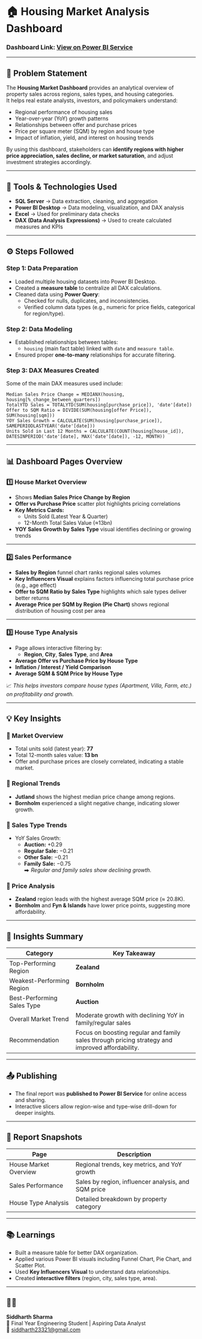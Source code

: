 # 🏠 Housing Market Analysis Dashboard

### **Dashboard Link:** [View on Power BI Service](https://app.powerbi.com/)  
 
---

## 🧩 Problem Statement

The **Housing Market Dashboard** provides an analytical overview of property sales across regions, sales types, and housing categories.  
It helps real estate analysts, investors, and policymakers understand:  

- Regional performance of housing sales  
- Year-over-year (YoY) growth patterns  
- Relationships between offer and purchase prices  
- Price per square meter (SQM) by region and house type  
- Impact of inflation, yield, and interest on housing trends  

By using this dashboard, stakeholders can **identify regions with higher price appreciation, sales decline, or market saturation**, and adjust investment strategies accordingly.

---

## 🧠 Tools & Technologies Used

- **SQL Server** → Data extraction, cleaning, and aggregation  
- **Power BI Desktop** → Data modeling, visualization, and DAX analysis  
- **Excel** → Used for preliminary data checks  
- **DAX (Data Analysis Expressions)** → Used to create calculated measures and KPIs  

---

## ⚙️ Steps Followed

### **Step 1: Data Preparation**
- Loaded multiple housing datasets into Power BI Desktop.  
- Created a **measure table** to centralize all DAX calculations.  
- Cleaned data using **Power Query**:
  - Checked for nulls, duplicates, and inconsistencies.  
  - Verified column data types (e.g., numeric for price fields, categorical for region/type).  

### **Step 2: Data Modeling**
- Established relationships between tables:
  - `housing` (main fact table) linked with `date` and `measure table`.  
- Ensured proper **one-to-many** relationships for accurate filtering.  

### **Step 3: DAX Measures Created**
Some of the main DAX measures used include:

```DAX
Median Sales Price Change = MEDIANX(housing, housing[%_change_between_quarters])
TotalYTD Sales = TOTALYTD(SUM(housing[purchase_price]), 'date'[date])
Offer to SQM Ratio = DIVIDE(SUM(housing[offer Price]), SUM(housing[sqm]))
YOY Sales Growth = CALCULATE(SUM(housing[purchase_price]), SAMEPERIODLASTYEAR('date'[date]))
Units Sold in Last 12 Months = CALCULATE(COUNT(housing[house_id]), DATESINPERIOD('date'[date], MAX('date'[date]), -12, MONTH))
```

---

## 📊 Dashboard Pages Overview

### **1️⃣ House Market Overview**
- Shows **Median Sales Price Change by Region**
- **Offer vs Purchase Price** scatter plot highlights pricing correlations  
- **Key Metrics Cards:**
  - Units Sold (Latest Year & Quarter)
  - 12-Month Total Sales Value (≈13bn)
- **YOY Sales Growth by Sales Type** visual identifies declining or growing trends

 
---

### **2️⃣ Sales Performance**
- **Sales by Region** funnel chart ranks regional sales volumes  
- **Key Influencers Visual** explains factors influencing total purchase price (e.g., age effect)  
- **Offer to SQM Ratio by Sales Type** highlights which sale types deliver better returns  
- **Average Price per SQM by Region (Pie Chart)** shows regional distribution of housing cost per area  

 
---

### **3️⃣ House Type Analysis**
- Page allows interactive filtering by:
  - **Region**, **City**, **Sales Type**, and **Area**
- **Average Offer vs Purchase Price by House Type**
- **Inflation / Interest / Yield Comparison**
- **Average SQM & SQM Price by House Type**

📈 *This helps investors compare house types (Apartment, Villa, Farm, etc.) on profitability and growth.*

 
---

## 💡 Key Insights

### 🔹 Market Overview
- Total units sold (latest year): **77**
- Total 12-month sales value: **13 bn**
- Offer and purchase prices are closely correlated, indicating a stable market.

### 🔹 Regional Trends
- **Jutland** shows the highest median price change among regions.  
- **Bornholm** experienced a slight negative change, indicating slower growth.  

### 🔹 Sales Type Trends
- YoY Sales Growth:
  - **Auction:** +0.29  
  - **Regular Sale:** −0.21  
  - **Other Sale:** −0.21  
  - **Family Sale:** −0.75  
  ⮕ *Regular and family sales show declining growth.*

### 🔹 Price Analysis
- **Zealand** region leads with the highest average SQM price (≈ 20.8K).  
- **Bornholm** and **Fyn & Islands** have lower price points, suggesting more affordability.  

---

## 🚀 Insights Summary

| Category | Key Takeaway |
|-----------|---------------|
| Top-Performing Region | **Zealand** |
| Weakest-Performing Region | **Bornholm** |
| Best-Performing Sales Type | **Auction** |
| Overall Market Trend | Moderate growth with declining YoY in family/regular sales |
| Recommendation | Focus on boosting regular and family sales through pricing strategy and improved affordability. |

---

## 📤 Publishing
- The final report was **published to Power BI Service** for online access and sharing.  
- Interactive slicers allow region-wise and type-wise drill-down for deeper insights.  

---

## 🧾 Report Snapshots

| Page | Description |
|------|--------------|
| House Market Overview | Regional trends, key metrics, and YoY growth |
| Sales Performance | Sales by region, influencer analysis, and SQM price |
| House Type Analysis | Detailed breakdown by property category |

---

## 📚 Learnings
- Built a measure table for better DAX organization.  
- Applied various Power BI visuals including Funnel Chart, Pie Chart, and Scatter Plot.  
- Used **Key Influencers Visual** to understand data relationships.  
- Created **interactive filters** (region, city, sales type, area).  

---

## 🧑‍💻  
**Siddharth Sharma**  
📍 Final Year Engineering Student | Aspiring Data Analyst  
📧 siddharth23321@gmail.com


